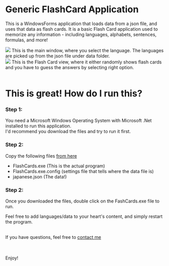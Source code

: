 # Generic FlashCard Application

This is a WindowsForms application that loads data from a json file, and uses that data as flash cards. It is a basic Flash Card application used to memorize any information - including languages, alphabets, sentences, formulas, and more!

<img src="https://raw.githubusercontent.com/skalavala/FlashCards/master/images/main_window.png"/>
This is the main window, where you select the language. The languages are picked up from the json file under data folder.
<br>
<img src="https://raw.githubusercontent.com/skalavala/FlashCards/master/images/flashcard.png" />
This is the Flash Card view, where it either randomly shows flash cards and you have to guess the answers by selecting right option. 
<br><br>

# This is great! How do I run this?

### Step 1:
You need a Microsoft Windows Operating System with Microsoft .Net installed to run this application. <br>
I'd recommend you download the files and try to run it first.

### Step 2: 
Copy the following files [from here](https://github.com/skalavala/FlashCards/tree/master/Output)

* FlashCards.exe (This is the actual program)
* FlashCards.exe.config (settings file that tells where the data file is)
* japanese.json (The data!)

### Step 2: 
Once you downloaded the files, double click on the FashCards.exe file to run.<br>

Feel free to add languages/data to your heart's content, and simply restart the program.<br><br>

If you have questions, feel free to [contact me](https://github.com/skalavala/FlashCards/issues/new)

<br><br>
Enjoy!